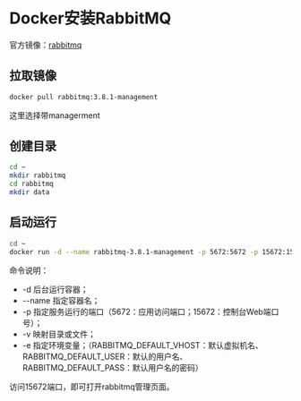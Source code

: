 # Docker安装RabbitMQ

官方镜像：[rabbitmq](https://hub.docker.com/_/rabbitmq)

## 拉取镜像

```bash
docker pull rabbitmq:3.8.1-management
```

这里选择带managerment

## 创建目录

```bash
cd ~
mkdir rabbitmq
cd rabbitmq
mkdir data
```

## 启动运行

```bash
cd ~
docker run -d --name rabbitmq-3.8.1-management -p 5672:5672 -p 15672:15672 -v $PWD/rabbitmq/data:/var/lib/rabbitmq -e RABBITMQ_DEFAULT_VHOST=my_vhost  -e RABBITMQ_DEFAULT_USER=admin -e RABBITMQ_DEFAULT_PASS=admin rabbitmq:3.8.1-management
```

命令说明：

- -d 后台运行容器；
- --name 指定容器名；
- -p 指定服务运行的端口（5672：应用访问端口；15672：控制台Web端口号）；
- -v 映射目录或文件；
- -e 指定环境变量；（RABBITMQ_DEFAULT_VHOST：默认虚拟机名、RABBITMQ_DEFAULT_USER：默认的用户名、RABBITMQ_DEFAULT_PASS：默认用户名的密码）

访问15672端口，即可打开rabbitmq管理页面。
